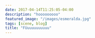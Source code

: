 ```yaml
---
date: 2017-04-14T11:25:05-04:00
description: "hooooooooo"
featured_image: "/images/esmeralda.jpg"
tags: [scene, blog]
title: "FUuuuuuuuuuu"
---
```


